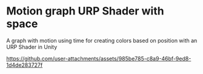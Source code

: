 <h1>Motion graph URP Shader with space</h1> 

A graph with motion using time for creating colors based on position with an URP Shader in Unity

https://github.com/user-attachments/assets/985be785-c8a9-46bf-9ed8-1d4de283727f

